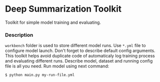 # Deep Summarization Toolkit

Toolkit for simple model training and evaluating.

### Description

`workbench` folder is used to store different model runs.
Use `*.yml` file to configure model launch. Don't forget to describe default config arguments. This toolkit helps avoid duplicate code of automaticaly log training process and evaluating different runs. Describe model, dataset and running config file is all you need.
Run model using next command:
```
$ python main.py my-run-file.yml
```